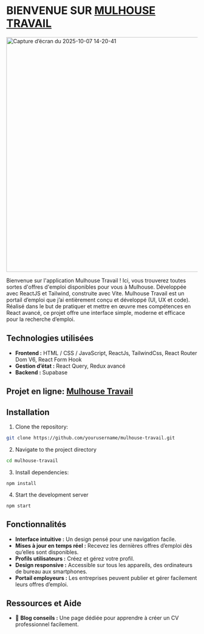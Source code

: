 # BIENVENUE SUR [MULHOUSE TRAVAIL](https://mulhouse-travail.netlify.app/)

<img width="1286" height="618" alt="Capture d’écran du 2025-10-07 14-20-41" src="https://github.com/user-attachments/assets/bf299402-bf88-4b81-bc16-52e7e27e520a" />


Bienvenue sur l'application Mulhouse Travail ! Ici, vous trouverez toutes sortes d'offres d'emploi disponibles pour vous à Mulhouse. Développée avec ReactJS et Tailwind, construite avec Vite. Mulhouse Travail est un portail d’emploi que j’ai entièrement conçu et développé (UI, UX et code).
Réalisé dans le but de pratiquer et mettre en œuvre mes compétences en React avancé, ce projet offre une interface simple, moderne et efficace pour la recherche d’emploi.

## Technologies utilisées
- **Frontend :** HTML / CSS / JavaScript, ReactJs, TailwindCss, React Router Dom V6, React Form Hook
- **Gestion d’état :** React Query, Redux avancé
- **Backend :** Supabase

## Projet en ligne: [Mulhouse Travail](https://ton-lien.vercel.app)

## Installation
1. Clone the repository:
```sh
git clone https://github.com/yourusername/mulhouse-travail.git
```
2. Navigate to the project directory
 ```sh
cd mulhouse-travail
```
3. Install dependencies:
```
npm install
```
4. Start the development server

``` 
npm start 
```
## Fonctionnalités
- **Interface intuitive :** Un design pensé pour une navigation facile.
- **Mises à jour en temps réel :** Recevez les dernières offres d’emploi dès qu’elles sont disponibles.
- **Profils utilisateurs :** Créez et gérez votre profil.
- **Design responsive :** Accessible sur tous les appareils, des ordinateurs de bureau aux smartphones.
- **Portail employeurs :** Les entreprises peuvent publier et gérer facilement leurs offres d’emploi.
  
## Ressources et Aide
- 📰 **Blog conseils :** Une page dédiée pour apprendre à créer un CV professionnel facilement.
